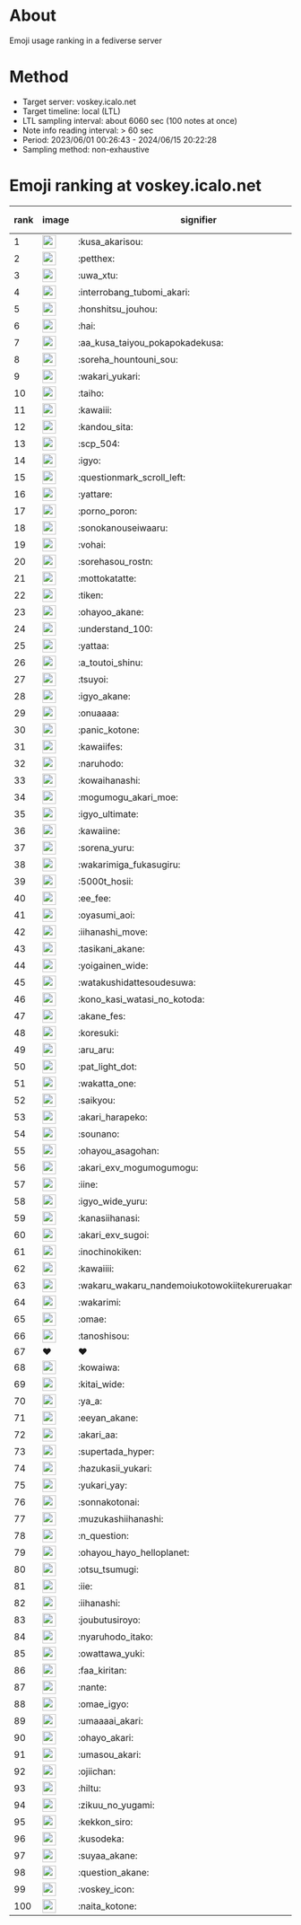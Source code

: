 # About
Emoji usage ranking in a fediverse server

# Method
- Target server: voskey.icalo.net
- Target timeline: local (LTL)
- LTL sampling interval: about 6060 sec (100 notes at once)
- Note info reading interval: > 60 sec
- Period: 2023/06/01 00:26:43 - 2024/06/15 20:22:28 
- Sampling method: non-exhaustive

# Emoji ranking at voskey.icalo.net

|rank|image|signifier|type|frequency score|
|----|----|----|----|----|
|1|<img height="24" src="https://voskey.icalo.net/emoji/kusa_akarisou.webp">|:kusa_akarisou:|custom|27436|
|2|<img height="24" src="https://voskey.icalo.net/emoji/petthex.webp">|:petthex:|custom|19187|
|3|<img height="24" src="https://voskey.icalo.net/emoji/uwa_xtu.webp">|:uwa_xtu:|custom|11503|
|4|<img height="24" src="https://voskey.icalo.net/emoji/interrobang_tubomi_akari.webp">|:interrobang_tubomi_akari:|custom|10030|
|5|<img height="24" src="https://voskey.icalo.net/emoji/honshitsu_jouhou.webp">|:honshitsu_jouhou:|custom|8656|
|6|<img height="24" src="https://voskey.icalo.net/emoji/hai.webp">|:hai:|custom|7616|
|7|<img height="24" src="https://voskey.icalo.net/emoji/aa_kusa_taiyou_pokapokadekusa.webp">|:aa_kusa_taiyou_pokapokadekusa:|custom|7261|
|8|<img height="24" src="https://voskey.icalo.net/emoji/soreha_hountouni_sou.webp">|:soreha_hountouni_sou:|custom|6812|
|9|<img height="24" src="https://voskey.icalo.net/emoji/wakari_yukari.webp">|:wakari_yukari:|custom|6642|
|10|<img height="24" src="https://voskey.icalo.net/emoji/taiho.webp">|:taiho:|custom|6541|
|11|<img height="24" src="https://voskey.icalo.net/emoji/kawaiii.webp">|:kawaiii:|custom|5743|
|12|<img height="24" src="https://voskey.icalo.net/emoji/kandou_sita.webp">|:kandou_sita:|custom|5654|
|13|<img height="24" src="https://voskey.icalo.net/emoji/scp_504.webp">|:scp_504:|custom|5543|
|14|<img height="24" src="https://voskey.icalo.net/emoji/igyo.webp">|:igyo:|custom|4380|
|15|<img height="24" src="https://voskey.icalo.net/emoji/questionmark_scroll_left.webp">|:questionmark_scroll_left:|custom|4235|
|16|<img height="24" src="https://voskey.icalo.net/emoji/yattare.webp">|:yattare:|custom|4221|
|17|<img height="24" src="https://voskey.icalo.net/emoji/porno_poron.webp">|:porno_poron:|custom|4186|
|18|<img height="24" src="https://voskey.icalo.net/emoji/sonokanouseiwaaru.webp">|:sonokanouseiwaaru:|custom|3955|
|19|<img height="24" src="https://voskey.icalo.net/emoji/vohai.webp">|:vohai:|custom|3926|
|20|<img height="24" src="https://voskey.icalo.net/emoji/sorehasou_rostn.webp">|:sorehasou_rostn:|custom|3808|
|21|<img height="24" src="https://voskey.icalo.net/emoji/mottokatatte.webp">|:mottokatatte:|custom|3681|
|22|<img height="24" src="https://voskey.icalo.net/emoji/tiken.webp">|:tiken:|custom|3520|
|23|<img height="24" src="https://voskey.icalo.net/emoji/ohayoo_akane.webp">|:ohayoo_akane:|custom|3437|
|24|<img height="24" src="https://voskey.icalo.net/emoji/understand_100.webp">|:understand_100:|custom|3413|
|25|<img height="24" src="https://voskey.icalo.net/emoji/yattaa.webp">|:yattaa:|custom|3289|
|26|<img height="24" src="https://voskey.icalo.net/emoji/a_toutoi_shinu.webp">|:a_toutoi_shinu:|custom|3086|
|27|<img height="24" src="https://voskey.icalo.net/emoji/tsuyoi.webp">|:tsuyoi:|custom|2981|
|28|<img height="24" src="https://voskey.icalo.net/emoji/igyo_akane.webp">|:igyo_akane:|custom|2943|
|29|<img height="24" src="https://voskey.icalo.net/emoji/onuaaaa.webp">|:onuaaaa:|custom|2936|
|30|<img height="24" src="https://voskey.icalo.net/emoji/panic_kotone.webp">|:panic_kotone:|custom|2870|
|31|<img height="24" src="https://voskey.icalo.net/emoji/kawaiifes.webp">|:kawaiifes:|custom|2805|
|32|<img height="24" src="https://voskey.icalo.net/emoji/naruhodo.webp">|:naruhodo:|custom|2686|
|33|<img height="24" src="https://voskey.icalo.net/emoji/kowaihanashi.webp">|:kowaihanashi:|custom|2646|
|34|<img height="24" src="https://voskey.icalo.net/emoji/mogumogu_akari_moe.webp">|:mogumogu_akari_moe:|custom|2641|
|35|<img height="24" src="https://voskey.icalo.net/emoji/igyo_ultimate.webp">|:igyo_ultimate:|custom|2604|
|36|<img height="24" src="https://voskey.icalo.net/emoji/kawaiine.webp">|:kawaiine:|custom|2487|
|37|<img height="24" src="https://voskey.icalo.net/emoji/sorena_yuru.webp">|:sorena_yuru:|custom|2405|
|38|<img height="24" src="https://voskey.icalo.net/emoji/wakarimiga_fukasugiru.webp">|:wakarimiga_fukasugiru:|custom|2386|
|39|<img height="24" src="https://voskey.icalo.net/emoji/5000t_hosii.webp">|:5000t_hosii:|custom|2383|
|40|<img height="24" src="https://voskey.icalo.net/emoji/ee_fee.webp">|:ee_fee:|custom|2372|
|41|<img height="24" src="https://voskey.icalo.net/emoji/oyasumi_aoi.webp">|:oyasumi_aoi:|custom|2327|
|42|<img height="24" src="https://voskey.icalo.net/emoji/iihanashi_move.webp">|:iihanashi_move:|custom|2310|
|43|<img height="24" src="https://voskey.icalo.net/emoji/tasikani_akane.webp">|:tasikani_akane:|custom|2122|
|44|<img height="24" src="https://voskey.icalo.net/emoji/yoigainen_wide.webp">|:yoigainen_wide:|custom|2106|
|45|<img height="24" src="https://voskey.icalo.net/emoji/watakushidattesoudesuwa.webp">|:watakushidattesoudesuwa:|custom|2043|
|46|<img height="24" src="https://voskey.icalo.net/emoji/kono_kasi_watasi_no_kotoda.webp">|:kono_kasi_watasi_no_kotoda:|custom|1989|
|47|<img height="24" src="https://voskey.icalo.net/emoji/akane_fes.webp">|:akane_fes:|custom|1968|
|48|<img height="24" src="https://voskey.icalo.net/emoji/koresuki.webp">|:koresuki:|custom|1965|
|49|<img height="24" src="https://voskey.icalo.net/emoji/aru_aru.webp">|:aru_aru:|custom|1954|
|50|<img height="24" src="https://voskey.icalo.net/emoji/pat_light_dot.webp">|:pat_light_dot:|custom|1949|
|51|<img height="24" src="https://voskey.icalo.net/emoji/wakatta_one.webp">|:wakatta_one:|custom|1937|
|52|<img height="24" src="https://voskey.icalo.net/emoji/saikyou.webp">|:saikyou:|custom|1871|
|53|<img height="24" src="https://voskey.icalo.net/emoji/akari_harapeko.webp">|:akari_harapeko:|custom|1865|
|54|<img height="24" src="https://voskey.icalo.net/emoji/sounano.webp">|:sounano:|custom|1855|
|55|<img height="24" src="https://voskey.icalo.net/emoji/ohayou_asagohan.webp">|:ohayou_asagohan:|custom|1834|
|56|<img height="24" src="https://voskey.icalo.net/emoji/akari_exv_mogumogumogu.webp">|:akari_exv_mogumogumogu:|custom|1780|
|57|<img height="24" src="https://voskey.icalo.net/emoji/iine.webp">|:iine:|custom|1721|
|58|<img height="24" src="https://voskey.icalo.net/emoji/igyo_wide_yuru.webp">|:igyo_wide_yuru:|custom|1716|
|59|<img height="24" src="https://voskey.icalo.net/emoji/kanasiihanasi.webp">|:kanasiihanasi:|custom|1597|
|60|<img height="24" src="https://voskey.icalo.net/emoji/akari_exv_sugoi.webp">|:akari_exv_sugoi:|custom|1582|
|61|<img height="24" src="https://voskey.icalo.net/emoji/inochinokiken.webp">|:inochinokiken:|custom|1579|
|62|<img height="24" src="https://voskey.icalo.net/emoji/kawaiiii.webp">|:kawaiiii:|custom|1553|
|63|<img height="24" src="https://voskey.icalo.net/emoji/wakaru_wakaru_nandemoiukotowokiitekureruakanetyan.webp">|:wakaru_wakaru_nandemoiukotowokiitekureruakanetyan:|custom|1548|
|64|<img height="24" src="https://voskey.icalo.net/emoji/wakarimi.webp">|:wakarimi:|custom|1533|
|65|<img height="24" src="https://voskey.icalo.net/emoji/omae.webp">|:omae:|custom|1518|
|66|<img height="24" src="https://voskey.icalo.net/emoji/tanoshisou.webp">|:tanoshisou:|custom|1485|
|67|❤|❤|unicode|1461|
|68|<img height="24" src="https://voskey.icalo.net/emoji/kowaiwa.webp">|:kowaiwa:|custom|1449|
|69|<img height="24" src="https://voskey.icalo.net/emoji/kitai_wide.webp">|:kitai_wide:|custom|1443|
|70|<img height="24" src="https://voskey.icalo.net/emoji/ya_a.webp">|:ya_a:|custom|1426|
|71|<img height="24" src="https://voskey.icalo.net/emoji/eeyan_akane.webp">|:eeyan_akane:|custom|1425|
|72|<img height="24" src="https://voskey.icalo.net/emoji/akari_aa.webp">|:akari_aa:|custom|1409|
|73|<img height="24" src="https://voskey.icalo.net/emoji/supertada_hyper.webp">|:supertada_hyper:|custom|1347|
|74|<img height="24" src="https://voskey.icalo.net/emoji/hazukasii_yukari.webp">|:hazukasii_yukari:|custom|1338|
|75|<img height="24" src="https://voskey.icalo.net/emoji/yukari_yay.webp">|:yukari_yay:|custom|1294|
|76|<img height="24" src="https://voskey.icalo.net/emoji/sonnakotonai.webp">|:sonnakotonai:|custom|1293|
|77|<img height="24" src="https://voskey.icalo.net/emoji/muzukashiihanashi.webp">|:muzukashiihanashi:|custom|1290|
|78|<img height="24" src="https://voskey.icalo.net/emoji/n_question.webp">|:n_question:|custom|1273|
|79|<img height="24" src="https://voskey.icalo.net/emoji/ohayou_hayo_helloplanet.webp">|:ohayou_hayo_helloplanet:|custom|1251|
|80|<img height="24" src="https://voskey.icalo.net/emoji/otsu_tsumugi.webp">|:otsu_tsumugi:|custom|1218|
|81|<img height="24" src="https://voskey.icalo.net/emoji/iie.webp">|:iie:|custom|1215|
|82|<img height="24" src="https://voskey.icalo.net/emoji/iihanashi.webp">|:iihanashi:|custom|1207|
|83|<img height="24" src="https://voskey.icalo.net/emoji/joubutusiroyo.webp">|:joubutusiroyo:|custom|1203|
|84|<img height="24" src="https://voskey.icalo.net/emoji/nyaruhodo_itako.webp">|:nyaruhodo_itako:|custom|1197|
|85|<img height="24" src="https://voskey.icalo.net/emoji/owattawa_yuki.webp">|:owattawa_yuki:|custom|1185|
|86|<img height="24" src="https://voskey.icalo.net/emoji/faa_kiritan.webp">|:faa_kiritan:|custom|1183|
|87|<img height="24" src="https://voskey.icalo.net/emoji/nante.webp">|:nante:|custom|1181|
|88|<img height="24" src="https://voskey.icalo.net/emoji/omae_igyo.webp">|:omae_igyo:|custom|1179|
|89|<img height="24" src="https://voskey.icalo.net/emoji/umaaaai_akari.webp">|:umaaaai_akari:|custom|1154|
|90|<img height="24" src="https://voskey.icalo.net/emoji/ohayo_akari.webp">|:ohayo_akari:|custom|1146|
|91|<img height="24" src="https://voskey.icalo.net/emoji/umasou_akari.webp">|:umasou_akari:|custom|1124|
|92|<img height="24" src="https://voskey.icalo.net/emoji/ojiichan.webp">|:ojiichan:|custom|1121|
|93|<img height="24" src="https://voskey.icalo.net/emoji/hiltu.webp">|:hiltu:|custom|1118|
|94|<img height="24" src="https://voskey.icalo.net/emoji/zikuu_no_yugami.webp">|:zikuu_no_yugami:|custom|1116|
|95|<img height="24" src="https://voskey.icalo.net/emoji/kekkon_siro.webp">|:kekkon_siro:|custom|1112|
|96|<img height="24" src="https://voskey.icalo.net/emoji/kusodeka.webp">|:kusodeka:|custom|1110|
|97|<img height="24" src="https://voskey.icalo.net/emoji/suyaa_akane.webp">|:suyaa_akane:|custom|1105|
|98|<img height="24" src="https://voskey.icalo.net/emoji/question_akane.webp">|:question_akane:|custom|1062|
|99|<img height="24" src="https://voskey.icalo.net/emoji/voskey_icon.webp">|:voskey_icon:|custom|1039|
|100|<img height="24" src="https://voskey.icalo.net/emoji/naita_kotone.webp">|:naita_kotone:|custom|1032|
